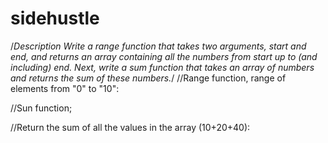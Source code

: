 # sidehustle

/*Description Write a range function that takes two arguments, start and end, and returns an array containing all the numbers from start up to (and including) end. Next, write a sum function that takes an array of numbers and returns the sum of these numbers.*/
//Range function, range of elements from "0" to "10":
<?php
$number = range(0,10);
print_r ($number);
?>

//Sun function;

//Return the sum of all the values in the array (10+20+40):

<?php
$add_all=array(10,20,40);
echo array_sum($add_all);
?>



